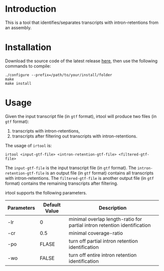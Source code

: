# Introduction
This is a tool that identifies/separates transcripts with intron-retentions from an assembly.

# Installation
Download the source code of the latest release 
[here](https://github.com/Shao-Group/irtool/releases/download/v1.0.0/irtool-1.0.0.tar.gz),
then use the following commands to compile:
```
./configure --prefix=/path/to/your/install/folder
make
make install
```

# Usage
Given the input transcript file (in `gtf` format), irtool will produce two files (in `gtf` format):      
1. transcripts with intron-retentions,          
2. transcripts after filtering out transcripts with intron-retentions.

The usage of `irtool` is:
```
irtool <input-gtf-file> <intron-retention-gtf-file> <filtered-gtf-file>
```

The `input-gtf-file` is the input transcript file (in `gtf` format).
The `intron-retention-gtf-file` is an output file (in `gtf` format) contains all transcripts with intron-retentions.
The `filtered-gtf-file` is another output file (in `gtf` format) contains the remaining transcripts after filtering. 

irtool supports the following parameters.

 Parameters | Default Value | Description
 ------------------------- | ------------- | ----------
 -lr | 0 | minimal overlap length-ratio for partial intron retention identification
 -cr | 0.5 | minimal coverage-ratio
 -po | FLASE | turn off partial intron retention identification
 -wo | FALSE | turn off entire intron retention identification
